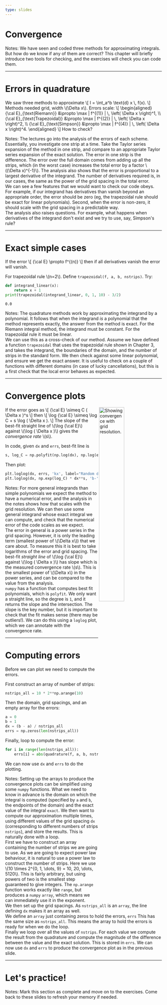 ```yaml
---
type: slides
---
```


# Convergence

Notes: We have seen and coded three methods for approximating integrals. But how do we know if any of them are correct? This chapter will briefly introduce two tools for checking, and the exercises will check you can code them.

---

# Errors in quadrature

We saw three methods to approximate
\\[
  I = \int_a^b \text{d} x \\, f(x).
\\]
Methods needed grid, width \\(\\Delta x\\). Errors scale:
\\[
\\begin{aligned}
  {\cal E}\_{\text{Riemann}} &\propto \max | f^{(1)} | \\, \left( \Delta x \right)^1, \\\\
  {\\cal E}\_{\text{Trapezoidal}} &\propto \max | f^{(2)} | \\, \left( \Delta x \right)^2, \\\\
  {\\cal E}\_{\text{Simpson}} &\propto \max | f^{(4)} | \\, \left( \Delta x \right)^4.
\\end{aligned}
\\]
How to check?

Notes: The lectures go into the analysis of the errors of each scheme. Essentially, you investigate one strip at a time. Take the Taylor series expansion of the method in one strip, and compare to an appropriate Taylor series expansion of the exact solution. The error in one strip is the difference. The error over the full domain comes from adding up all the strips, which (in the worst case) increases the total error by a factor \\((\Delta x)^{-1}\\). The analysis also shows that the error is proportional to a largest derivative of the integrand. The number of derivatives required is, in our cases, the same as the power of the grid spacing in the total error.<br>We can see a few features that we would want to check our code obeys. For example, if our integrand has derivatives than vanish beyond an appropriate order, the error should be zero (eg, the trapezoidal rule should be exact for linear polynomials). Second, when the error is non-zero, it should scale with the grid spacing in a predictable way.<br>The analysis also raises questions. For example, what happens when derivatives of the integrand don't exist and we try to use, say, Simpson's rule?

---

# Exact simple cases

If the error
\\[
  {\cal E} \propto f^{(n)}
\\]
then if all derivatives vanish the error will vanish.

For trapezoidal rule \\(n=2\\). Define `trapezoidal(f, a, b, nstrips)`. Try:
```python
def integrand_linear(x):
    return x + 1
print(trapezoidal(integrand_linear, 0, 1, 10) - 3/2)
```
```output
0.0
```

Notes: The quadrature methods work by approximating the integrand by a polynomial. It follows that when the integrand <em>is</em> a polynomial that the method represents exactly, the answer from the method is exact. For the Riemann integral method, the integrand must be constant. For the trapezoidal rule it must be linear.<br>We can use this as a cross-check of our method. Assume we have defined a function <code>trapezoidal</code> that uses the trapezoidal rule shown in Chapter 3, and takes the integrand, the boundaries of the domain, and the number of strips in the standard form. We then check against some linear polynomial, and ensure we get the exact answer. It is useful to check on a couple of functions with different domains (in case of lucky cancellations), but this is a first check that the local error behaves as expected.

---

# Convergence plots

<img src="/chapter5/ch5_plot1.png" alt="Showing convergence with grid resolution." width="40%" align="right"/>

If the error goes as
\\[
  {\cal E} \simeq C ( \Delta x )^s
\\]
then
\\[
  \log {\cal E} \simeq \log C + s \log ( \Delta x ).
\\]
The slope of the best-fit straight line of \\(\log {\cal E}\\) against \\(\log ( \Delta x )\\) gives the <em>convergence rate</em> \\(s\\).

In code, given `dx` and `errs`, best-fit line is
```python
s, log_C = np.polyfit(np.log(dx), np.log(errs), 1)
```
Then plot:
```python
plt.loglog(dx, errs, 'kx', label="Random data")
plt.loglog(dx, np.exp(log_C) * dx**s, 'b-', label=fr"$s = {s:.2f}$")
```

Notes: For more general integrands than simple polynomials we expect the method to have a numerical error, and the analysis in the notes shows how that scales with the grid resolution. We can then use some general integrand whose exact integral we can compute, and check that the numerical error of the code scales as we expect.<br>The error in general is a power series in the grid spacing. However, it is only the leading term (smallest power of \\(\Delta x\\)) that we care about. To measure this it is best to take logarithms of the error and grid spacing. The best-fit <em>straight line</em> of \\(\log {\cal E}\\) against \\(\log ( \Delta x )\\) has slope which is the measured convergence rate \\(s\\). This is the smallest power of \\(\Delta x\\) in the power series, and can be compared to the value from the analysis.<br><code>numpy</code> has a function that computes best fit polynomials, which is <code>polyfit</code>. We only want a straight line, so the degree is <code>1</code>, and it returns the slope and the intersection. The slope is the key number, but it is important to check that the fit makes sense (there may be outliers!). We can do this using a <code>loglog</code> plot, which we can annotate with the convergence rate.

---

# Computing errors

Before we can plot we need to compute the errors.

First construct an array of number of strips:
```python
nstrips_all = 10 * 2**np.arange(10)
```
Then the domain, grid spacings, and an empty array for the errors:
```python
a = 0
b = 1
dx = (b - a) / nstrips_all
errs = np.zeros(len(nstrips_all))
```
Finally, loop to compute the error:
```python
for i in range(len(nstrips_all)):
    errs[i] = abs(quadrature(f, a, b, nstrips_all[i]) - exact)
```
We can now use `dx` and `errs` to do the plotting.

Notes: Setting up the arrays to produce the convergence plots can be simplified using some <code>numpy</code> functions. What we need to know in advance is the domain on which the integral is computed (specified by <code>a</code> and <code>b</code>, the endpoints of the domain) and the exact value of the integral <code>exact</code>. We then want to compute our approximation multiple times, using different values of the grid spacing <code>dx</code> (corresponding to different numbers of strips <code>nstrips</code>), and store the results. This is naturally done with a loop.<br>First we have to construct an array containing the number of strips we are going to use. As we are going to expect power law behaviour, it is natural to use a power law to construct the number of strips. Here we use \\(10 \times 2^{0, 1, \dots, 9} = 10, 20, \dots, 5120\\). This is fairly arbitrary, but using powers of two is the smallest step guaranteed to give integers. The <code>np.arange</code> function works exactly like <code>range</code>, but produces a <code>numpy</code> <code>array</code>, which means we can immediately use it in the exponent.<br> We then set up the grid spacings. As <code>nstrips_all</code> is an <code>array</code>, the line defining <code>dx</code> makes it an array as well.<br>We define an <code>array</code> just containing zeros to hold the errors, <code>errs</code> This has the same size as <code>nstrips_all</code>. This means the array to hold the errors is ready for when we do the loop.<br>Finally we loop over all the values of <code>nstrips</code>. For each value we compute the result from the quadrature and compute the magnitude of the difference between the value and the exact solution. This is stored in <code>errs</code>. We can now use <code>dx</code> and <code>errs</code> to produce the convergence plot as in the previous slide.

---

# Let's practice!

Notes: Mark this section as complete and move on to the exercises. Come back to these slides to refresh your memory if needed.
